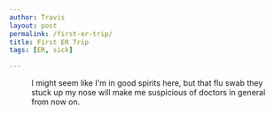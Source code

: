 ```yaml
---
author: Travis
layout: post
permalink: /first-er-trip/
title: First ER Trip
tags: [ER, sick]

---
```



<figure>
	<img src="http://i0.wp.com/silasq.com/uploads/2013/05/2013-01-06-00.17.40.jpg?resize=1936%2C2592" alt="">	
	<figcaption>I might seem like I'm in good spirits here, but that flu swab they stuck up my nose will make me suspicious of doctors in general from now on.
</figcaption>
</figure>